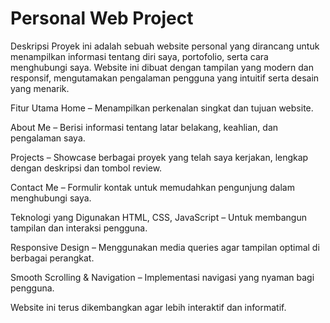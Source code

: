 # Personal Web Project
Deskripsi
Proyek ini adalah sebuah website personal yang dirancang untuk menampilkan informasi tentang diri saya, portofolio, serta cara menghubungi saya. Website ini dibuat dengan tampilan yang modern dan responsif, mengutamakan pengalaman pengguna yang intuitif serta desain yang menarik.

Fitur Utama
Home – Menampilkan perkenalan singkat dan tujuan website.

About Me – Berisi informasi tentang latar belakang, keahlian, dan pengalaman saya.

Projects – Showcase berbagai proyek yang telah saya kerjakan, lengkap dengan deskripsi dan tombol review.

Contact Me – Formulir kontak untuk memudahkan pengunjung dalam menghubungi saya.

Teknologi yang Digunakan
HTML, CSS, JavaScript – Untuk membangun tampilan dan interaksi pengguna.

Responsive Design – Menggunakan media queries agar tampilan optimal di berbagai perangkat.

Smooth Scrolling & Navigation – Implementasi navigasi yang nyaman bagi pengguna.

Website ini terus dikembangkan agar lebih interaktif dan informatif. 
